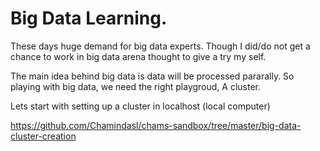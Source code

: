 # Big Data Learning.
These days huge demand for big data experts. Though I did/do not get a chance to work in big data arena thought to give a try my self.

The main idea behind big data is data will be processed pararally. So playing with big data, we need the right playgroud, A cluster. 

Lets start with setting up a cluster in localhost (local computer)

https://github.com/Chamindasl/chams-sandbox/tree/master/big-data-cluster-creation
